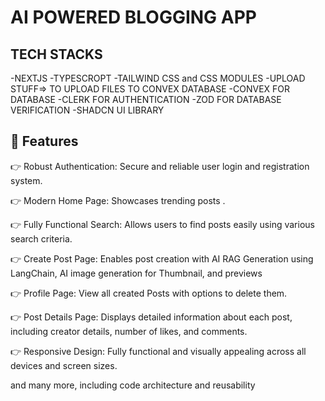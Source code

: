 # AI POWERED BLOGGING APP

## TECH STACKS

-NEXTJS
-TYPESCROPT
-TAILWIND CSS and CSS MODULES
-UPLOAD STUFF=> TO UPLOAD FILES TO CONVEX DATABASE
-CONVEX FOR DATABASE
-CLERK FOR AUTHENTICATION
-ZOD FOR DATABASE VERIFICATION
-SHADCN UI LIBRARY

## 🔋 Features

👉 Robust Authentication: Secure and reliable user login and registration system.

👉 Modern Home Page: Showcases trending posts .

👉 Fully Functional Search: Allows users to find posts easily using various search criteria.

👉 Create Post Page: Enables post creation with AI RAG Generation using LangChain, AI image generation for Thumbnail, and previews

👉 Profile Page: View all created Posts with options to delete them.

👉 Post Details Page: Displays detailed information about each post, including creator details, number of likes, and comments.

👉 Responsive Design: Fully functional and visually appealing across all devices and screen sizes.

and many more, including code architecture and reusability
